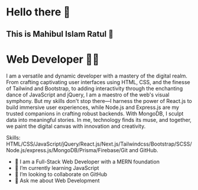 # Hello there 👋

## This is Mahibul Islam Ratul 🥰
# Web Developer 👨‍💻


I am a versatile and dynamic developer with a mastery of the digital realm. From crafting captivating user interfaces using HTML, CSS, and the finesse of Tailwind and Bootstrap, to adding interactivity through the enchanting dance of JavaScript and jQuery, I am a maestro of the web's visual symphony. But my skills don't stop there—I harness the power of React.js to build immersive user experiences, while Node.js and Express.js are my trusted companions in crafting robust backends. With MongoDB, I sculpt data into meaningful stories. In me, technology finds its muse, and together, we paint the digital canvas with innovation and creativity.

Skills: HTML/CSS/JavaScript/jQuery/React.js/Next.js/Tailwindcss/Bootstrap/SCSS/Node.js/express.js/MongoDB/Prisma/Firebase/Git and GitHub.

- 🔭  I am a Full-Stack Web Developer with a MERN foundation 
- 🌱 I’m currently learning JavaScript
- 👯 I’m looking to collaborate on GitHub 
- 💬 Ask me about Web Development




 



 





